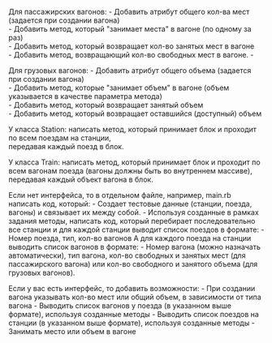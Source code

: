 Для пассажирских вагонов:
	- Добавить атрибут общего кол-ва мест (задается при создании вагона)      
	- Добавить метод, который "занимает места"  в вагоне (по одному за раз)   
	- Добавить метод, который возвращает кол-во занятых мест в вагоне          
	- Добавить метод, возвращающий кол-во свободных мест в вагоне. -           

Для грузовых вагонов:
	- Добавить атрибут общего объема (задается при создании вагона)                                       
	- Добавить метод, которые "занимает объем" в вагоне (объем указывается в качестве параметра метода)  
	- Добавить метод, который возвращает занятый объем                                                    
	- Добавить метод, который возвращает оставшийся (доступный) объем                                     

У класса Station:
	написать метод, который принимает блок и проходит по всем поездам на станции,                                         
	передавая каждый поезд в блок.                                                            

У класса Train:
 	написать метод, который принимает блок и проходит по всем вагонам поезда (вагоны должны быть во внутреннем массиве),  
 	передавая каждый объект вагона в блок.                                                                                

Если нет интерфейса, то в отдельном файле, например, main.rb написать код, который:
	- Создает тестовые данные (станции, поезда, вагоны) и связывает их между собой.
	- Используя созданные в рамках задания методы, написать код, 
		который перебирает последовательно все станции и для каждой станции выводит список поездов в формате:
	      - Номер поезда, тип, кол-во вагонов
		А для каждого поезда на станции выводить список вагонов в формате:
	      - Номер вагона (можно назначать автоматически), тип вагона, 
	      	кол-во свободных и занятых мест (для пассажирского вагона) или кол-во свободного и занятого объема (для грузовых вагонов).

Если у вас есть интерфейс, то добавить возможности:
	- При создании вагона указывать кол-во мест или общий объем, в зависимости от типа вагона
	- Выводить список вагонов у поезда (в указанном выше формате), используя созданные методы
	- Выводить список поездов на станции (в указанном выше формате), используя  созданные методы
	- Занимать место или объем в вагоне